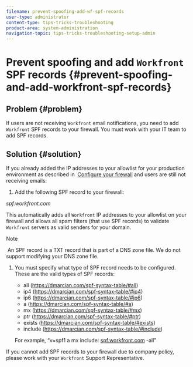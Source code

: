 ```yaml
---
filename: prevent-spoofing-add-wf-spf-records
user-type: administrator
content-type: tips-tricks-troubleshooting
product-area: system-administration
navigation-topic: tips-tricks-troubleshooting-setup-admin
---
```





# Prevent spoofing and add `Workfront` SPF records {#prevent-spoofing-and-add-workfront-spf-records}



## Problem {#problem}

If users are not receiving `Workfront` email notifications, you need to add `Workfront` SPF records to your firewall. You must work with your IT team to add SPF records.


## Solution {#solution}

If you already added the IP addresses to your allowlist for your production environment as described in&nbsp; [Configure your firewall](configure-your-firewall.md)&nbsp;and users are still not receiving emails:



1.  Add the following SPF record to your firewall:


   *spf.workfront.com* 


   This automatically adds all `Workfront` IP addresses to your allowlist on your firewall and allows all spam filters (that use SPF records) to validate `Workfront` servers as valid senders for&nbsp;your domain.


   >[!NOTE]
   >
   >&nbsp;An SPF record is a TXT record that is part of a DNS zone file. We do not support modifying your DNS zone file.



1. You must specify what type of SPF record needs to be configured. These are the valid types of SPF records:&nbsp;  

    
    
    * all (https://dmarcian.com/spf-syntax-table/#all)
    * ip4 (https://dmarcian.com/spf-syntax-table/#ip4)
    * ip6 (https://dmarcian.com/spf-syntax-table/#ip6)
    * a (https://dmarcian.com/spf-syntax-table/#a)
    * mx&nbsp;(https://dmarcian.com/spf-syntax-table/#mx)
    * ptr (https://dmarcian.com/spf-syntax-table/#ptr)
    * exists (https://dmarcian.com/spf-syntax-table/#exists)
    * include (https://dmarcian.com/spf-syntax-table/#include)
    
    
   For example, “v=spf1 a mx include: [spf.workfront.com](http://spf.workfront.com/)&nbsp;-all”



If you cannot add SPF records to your firewall due to company policy, please work with your `Workfront` Support Representative.

